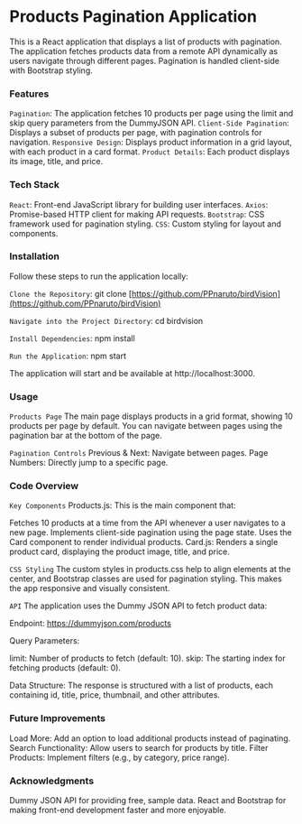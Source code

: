 # Products Pagination Application

This is a React application that displays a list of products with pagination. The application fetches products data from a remote API dynamically as users navigate through different pages. Pagination is handled client-side with Bootstrap styling.

### Features

`Pagination`: The application fetches 10 products per page using the limit and skip query parameters from the DummyJSON API.
`Client-Side Pagination`: Displays a subset of products per page, with pagination controls for navigation.
`Responsive Design`: Displays product information in a grid layout, with each product in a card format.
`Product Details`: Each product displays its image, title, and price.

### Tech Stack

`React`: Front-end JavaScript library for building user interfaces.
`Axios`: Promise-based HTTP client for making API requests.
`Bootstrap`: CSS framework used for pagination styling.
`CSS`: Custom styling for layout and components.

### Installation
Follow these steps to run the application locally:

`Clone the Repository`:
git clone [https://github.com/PPnaruto/birdVision](https://github.com/PPnaruto/birdVision)

`Navigate into the Project Directory`:
cd birdvision

`Install Dependencies`:
npm install

`Run the Application`:
npm start

The application will start and be available at http://localhost:3000.

### Usage

`Products Page`
The main page displays products in a grid format, showing 10 products per page by default. You can navigate between pages using the pagination bar at the bottom of the page.

`Pagination Controls`
Previous & Next: Navigate between pages.
Page Numbers: Directly jump to a specific page.

### Code Overview

`Key Components`
Products.js: This is the main component that:

Fetches 10 products at a time from the API whenever a user navigates to a new page.
Implements client-side pagination using the page state.
Uses the Card component to render individual products.
Card.js: Renders a single product card, displaying the product image, title, and price.

`CSS Styling`
The custom styles in products.css help to align elements at the center, and Bootstrap classes are used for pagination styling. This makes the app responsive and visually consistent.

`API`
The application uses the Dummy JSON API to fetch product data:

Endpoint: https://dummyjson.com/products

Query Parameters:

limit: Number of products to fetch (default: 10).
skip: The starting index for fetching products (default: 0).

Data Structure:
The response is structured with a list of products, each containing id, title, price, thumbnail, and other attributes.

### Future Improvements

Load More: Add an option to load additional products instead of paginating.
Search Functionality: Allow users to search for products by title.
Filter Products: Implement filters (e.g., by category, price range).

### Acknowledgments

Dummy JSON API for providing free, sample data.
React and Bootstrap for making front-end development faster and more enjoyable.

